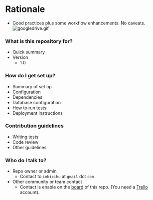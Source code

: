 # Rationale #

* Good practices plus some workflow enhancements. No caveats.
![googledrive.gif](https://media.giphy.com/media/3cXXyfMfltVOkmZu4a/giphy.gif)

### What is this repository for? ###

* Quick summary
* Version
	- 1.0

### How do I get set up? ###

* Summary of set up
* Configuration
* Dependencies
* Database configuration
* How to run tests
* Deployment instructions

### Contribution guidelines ###

* Writing tests
* Code review
* Other guidelines

### Who do I talk to? ###

* Repo owner or admin
     - Contact to `imhicihu` at `gmail` dot `com`
* Other community or team contact
     - Contact is enable on the [board](https://bitbucket.org/imhicihu/digitalizacion-worflow/addon/trello/trello-board) of this repo. (You need a [Trello](https://trello.com/) account).